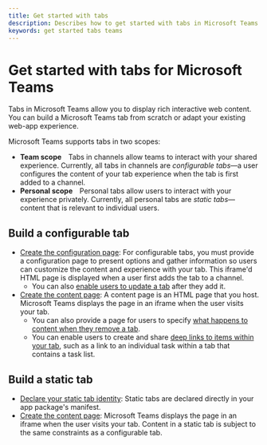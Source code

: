 ```yaml
---
title: Get started with tabs
description: Describes how to get started with tabs in Microsoft Teams
keywords: get started tabs teams
---
```


# Get started with tabs for Microsoft Teams

Tabs in Microsoft Teams allow you to display rich interactive web content. You can build a Microsoft Teams tab from scratch or adapt your existing web-app experience.

Microsoft Teams supports tabs in two scopes:

* **Team scope**&emsp;Tabs in channels allow teams to interact with your shared experience. Currently, all tabs in channels are *configurable tabs*&mdash;a user configures the content of your tab experience when the tab is first added to a channel.
* **Personal scope**&emsp;Personal tabs allow users to interact with your experience privately. Currently, all personal tabs are *static tabs*&mdash;content that is relevant to individual users.

## Build a configurable tab

*  [Create the configuration page](~/concepts/tabs/tabs-configuration): For configurable tabs, you must provide a configuration page to present options and gather information so users can customize the content and experience with your tab. This iframe'd HTML page is displayed when a user first adds the tab to a channel.
	*  You can also [enable users to update a tab](~/concepts/tabs/tabs-update-remove#updating-an-existing-tab-instance) after they add it.
*  [Create the content page](~/concepts/tabs/tabs-dynamic): A content page is an HTML page that you host. Microsoft Teams displays the page in an iframe when the user visits your tab.
	* You can also provide a page for users to specify [what happens to content when they remove a tab](~/concepts/tabs/tabs-update-remove#removing-a-tab).
	* You can enable users to create and share [deep links to items within your tab](~/concepts/deep-links), such as a link to an individual task within a tab that contains a task list.

## Build a static tab

*  [Declare your static tab identity](~/concepts/tabs/tabs-static): Static tabs are declared directly in your app package's manifest.
*  [Create the content page](~/concepts/tabs/tabs-dynamic): Microsoft Teams displays the page in an iframe when the user visits your tab. Content in a static tab is subject to the same constraints as a configurable tab.
